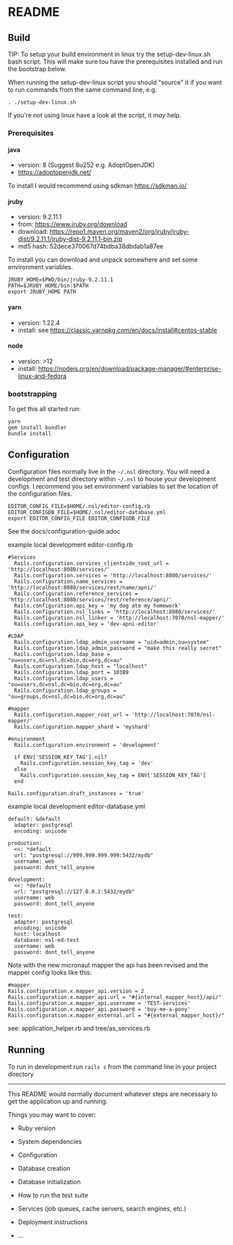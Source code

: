 # README

## Build 

TIP: To setup your build environment in linux try the setup-dev-linux.sh bash script. This will make sure tou have the
prerequisites installed and run the bootstrap below.

When running the setup-dev-linux script you should "source" it if you want to run commands from the same command line, e.g.

    . ./setup-dev-linux.sh

If you're not using linux have a look at the script, it _may_ help.

### Prerequisites
#### java
* version: 8 (Suggest 8u252 e.g. AdoptOpenJDK)
* https://adoptopenjdk.net/

To install I would recommend using sdkman https://sdkman.io/

#### jruby 
* version: 9.2.11.1 
* from: https://www.jruby.org/download
* download: https://repo1.maven.org/maven2/org/jruby/jruby-dist/9.2.11.1/jruby-dist-9.2.11.1-bin.zip
* md5 hash: 52dece370067d74bdba38dbdab1a87ee

To install you can download and unpack somewhere and set some environment variables.

    JRUBY_HOME=$PWD/bin/jruby-9.2.11.1
    PATH=$JRUBY_HOME/bin:$PATH
    export JRUBY_HOME PATH

#### yarn
* version: 1.22.4
* install: see https://classic.yarnpkg.com/en/docs/install#centos-stable

#### node
* version: >12
* install: https://nodejs.org/en/download/package-manager/#enterprise-linux-and-fedora

### bootstrapping

To get this all started run:

    yarn
    gem install bundler
    bundle install

## Configuration

Configuration files normally live in the `~/.nsl` directory. You will need a development and test directory
within `~/.nsl` to house your development configs. I recommend you set environment variables to set the location of
the configuration files.

    EDITOR_CONFIG_FILE=$HOME/.nsl/editor-config.rb
    EDITOR_CONFIGDB_FILE=$HOME/.nsl/editor-database.yml
    export EDITOR_CONFIG_FILE EDITOR_CONFIGDB_FILE

See the docs/configuration-guide.adoc

example local development editor-config.rb

    #Services
      Rails.configuration.services_clientside_root_url = 'http://localhost:8080/services/'
      Rails.configuration.services = 'http://localhost:8080/services/'
      Rails.configuration.name_services = 'http://localhost:8080/services/rest/name/apni/'
      Rails.configuration.reference_services = 'http://localhost:8080/services/rest/reference/apni/'
      Rails.configuration.api_key = 'my dog ate my homework'
      Rails.configuration.nsl_links = 'http://localhost:8080/services/'
      Rails.configuration.nsl_linker = 'http://localhost:7070/nsl-mapper/'
      Rails.configuration.api_key = 'dev-apni-editor'
    
    #LDAP
      Rails.configuration.ldap_admin_username = "uid=admin,ou=system"
      Rails.configuration.ldap_admin_password = "make this really secret"
      Rails.configuration.ldap_base = "ou=users,dc=nsl,dc=bio,dc=org,dc=au"
      Rails.configuration.ldap_host = "localhost"
      Rails.configuration.ldap_port = 10389
      Rails.configuration.ldap_users = "ou=users,dc=nsl,dc=bio,dc=org,dc=au"
      Rails.configuration.ldap_groups = "ou=groups,dc=nsl,dc=bio,dc=org,dc=au"
    
    #mapper
      Rails.configuration.mapper_root_url = 'http://localhost:7070/nsl-mapper/'
      Rails.configuration.mapper_shard = 'myshard'
      
    #environment
      Rails.configuration.environment = 'development'
    
      if ENV['SESSION_KEY_TAG'].nil?
        Rails.configuration.session_key_tag = 'dev'
      else
        Rails.configuration.session_key_tag = ENV['SESSION_KEY_TAG']
      end
    
    Rails.configuration.draft_instances = 'true'

example local development editor-database.yml

    default: &default
      adapter: postgresql
      encoding: unicode
    
    production:
      <<: *default
      url: "postgresql://999.999.999.999:5432/mydb"
      username: web
      password: dont_tell_anyone
    
    development:
      <<: *default
      url: "postgresql://127.0.0.1:5432/mydb"
      username: web
      password: dont_tell_anyone
    
    test:
      adapter: postgresql
      encoding: unicode
      host: localhost
      database: nsl-ed-test
      username: web
      password: dont_tell_anyone   

Note with the new micronaut mapper the api has been revised and the mapper config looks like this:

    #mapper                                                        
    Rails.configuration.x.mapper_api.version = 2
    Rails.configuration.x.mapper_api.url = "#{internal_mapper_host}/api/"
    Rails.configuration.x.mapper_api.username = 'TEST-services'
    Rails.configuration.x.mapper_api.password = 'buy-me-a-pony'
    Rails.configuration.x.mapper_external.url = "#{external_mapper_host}/" 

see: application_helper.rb and tree/as_services.rb
       
## Running

To run in development run `rails s` from the command line in your project directory

---

This README would normally document whatever steps are necessary to get the
application up and running.

Things you may want to cover:

* Ruby version

* System dependencies

* Configuration

* Database creation

* Database initialization

* How to run the test suite

* Services (job queues, cache servers, search engines, etc.)

* Deployment instructions

* ...

